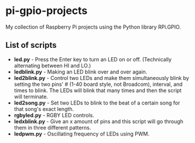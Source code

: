 # pi-gpio-projects
My collection of Raspberry Pi projects using the Python library RPi.GPIO.

## List of scripts
- **led.py** - Press the Enter key to turn an LED on or off. (Technically alternating between HI and LO.)
- **ledblink.py** - Making an LED blink over and over again.
- **led2blink.py** - Control two LEDs and make them simultaneously blink by setting the two pins' # (1-40 board style, not Broadcom), interval, and times to blink. The LEDs will blink that many times and then the script will terminate.
- **led2song.py** - Set two LEDs to blink to the beat of a certain song for that song's exact length.
- **rgbyled.py** - RGBY LED controls.
- **ledxblink.py** - Give an x amount of pins and this script will go through them in three different patterns.
- **ledpwm.py** - Oscillating frequency of LEDs using PWM.
